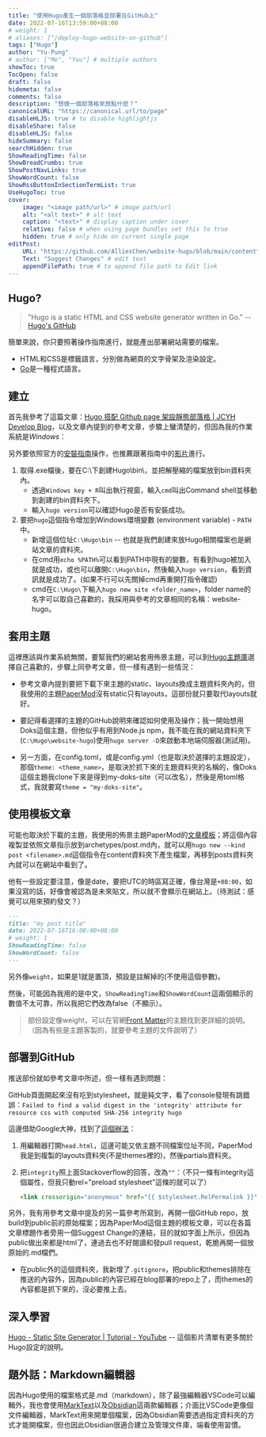 ```yaml
---
title: "使用Hugo產生一個部落格並部署在GitHub上"
date: 2022-07-16T13:59:00+08:00
# weight: 1
# aliases: ["/deploy-hugo-website-on-github"]
tags: ["Hugo"]
author: "Yu-Pung"
# author: ["Me", "You"] # multiple authors
showToc: true
TocOpen: false
draft: false
hidemeta: false
comments: false
description: "想做一個部落格來放點什麼？"
canonicalURL: "https://canonical.url/to/page"
disableHLJS: true # to disable highlightjs
disableShare: false
disableHLJS: false
hideSummary: false
searchHidden: true
ShowReadingTime: false
ShowBreadCrumbs: true
ShowPostNavLinks: true
ShowWordCount: false
ShowRssButtonInSectionTermList: true
UseHugoToc: true
cover:
    image: "<image path/url>" # image path/url
    alt: "<alt text>" # alt text
    caption: "<text>" # display caption under cover
    relative: false # when using page bundles set this to true
    hidden: true # only hide on current single page
editPost:
    URL: "https://github.com/AlliesChen/website-hugo/blob/main/content"
    Text: "Suggest Changes" # edit text
    appendFilePath: true # to append file path to Edit link
---
```


## Hugo?

> "Hugo is a static HTML and CSS website generator written in Go."
> -- [Hugo's GitHub](https://github.com/gohugoio/hugo)

簡單來說，你只要照著操作指南進行，就能產出部署網站需要的檔案。

- HTML和CSS是標籤語言，分別做為網頁的文字骨架及渲染設定。
- [Go](https://go.dev/)是一種程式語言。

## 建立

首先我參考了這篇文章：[Hugo 搭配 Github page 架設靜態部落格 | JCYH Develop Blog](https://jcyh0120.github.io/posts/blog-with-hugo-and-github-page/)，以及文章內提到的參考文章，步驟上蠻清楚的，但因為我的作業系統是*Windows*：

另外要依照官方的[安裝指南](https://gohugo.io/getting-started/installing/#windows)操作，也推薦跟著指南中的[影片](https://youtu.be/G7umPCU-8xc)進行。

1. 取得.exe檔後，要在C:\下創建Hugo\bin\，並把解壓縮的檔案放到bin資料夾內。
   - 透過`Windows key + R`叫出執行視窗，輸入`cmd`叫出Command shell並移動到創建的bin資料夾下。
   - 輸入`hugo version`可以確認Hugo是否有安裝成功。
2. 要把`hugo`這個指令增加到Windows環境變數 (environment variable) - `PATH`中。
   - 新增這個位址`C:\Hugo\bin` -- 也就是我們創建來放Hugo相關檔案也是網站文章的資料夾。
   - 在cmd用`echo %PATH%`可以看到PATH中現有的變數，有看到hugo被加入就是成功，或也可以離開`C:\Hugo\bin`，然後輸入`hugo version`，看到資訊就是成功了。(如果不行可以先關掉cmd再重開打指令確認)
   - cmd在`C:\Hugo\`下輸入`hugo new site <folder_name>`，folder name的名字可以取自己喜歡的，我採用與參考的文章相同的名稱：website-hugo。

## 套用主題

這裡應該與作業系統無關，要幫我們的網站套用佈景主題，可以到[Hugo主題庫](https://themes.gohugo.io/)選擇自己喜歡的，步驟上同參考文章，但一樣有遇到一些情況：

- 參考文章內提到要把下載下來主題的static、layouts換成主題資料夾內的，但我使用的主題[PaperMod](https://adityatelange.github.io/hugo-PaperMod/)沒有static只有layouts，這部份就只要取代layouts就好。

- 要記得看選擇的主題的GitHub說明來確認如何使用及操作；我一開始想用Doks這個主題，但他似乎有用到Node.js npm，我不能在我的網站資料夾下(`C:\Hugo\website-hugo`)使用`hugo server -D`來啟動本地端伺服器(測試用)。

- 另一方面，在config.toml，或是config.yml（也是取決於選擇的主題設定），那個`theme: <theme_name>`，是取決於抓下來的主題資料夾的名稱的，像Doks這個主題我clone下來是得到my-doks-site（可以改名），然後是用toml格式，我就要寫`theme = "my-doks-site"`。

## 使用模板文章

可能也取決於下載的主題，我使用的佈景主題PaperMod的[文章模板](https://adityatelange.github.io/hugo-PaperMod/posts/papermod/papermod-installation/#sample-pagemd)；將這個內容複製並依照文章指示放到archetypes/post.md內，就可以用`hugo new --kind post <filename>.md`這個指令在content資料夾下產生檔案，再移到posts資料夾內就可以在網站中看到了。

他有一些設定要注意，像是date，要把UTC的時區寫正確，像台灣是`+08:00`，如果沒寫的話，好像會被認為是未來貼文，所以就不會顯示在網站上。（待測試：感覺可以用來預約發文？）

```markdown
---
title: "my post title"
date: 2022-07-16T16:00:00+08:00
# weight: 1
ShowReadingTime: false
ShowWordCount: false
---
```

另外像`weight`，如果是1就是置頂，預設是註解掉的(不使用這個參數)。

然後，可能因為我用的是中文，`ShowReadingTime`和`ShowWordCount`這兩個顯示的數值不太可靠，所以我把它們改為false（不顯示）。

> 部份設定像weight，可以在官網[Front Matter](https://gohugo.io/content-management/front-matter/)的主題找到更詳細的說明。（因為有些是主題客製的，就要參考主題的文件說明了）

## 部署到GitHub

推送部份就如參考文章中所述，但一樣有遇到問題：

GitHub頁面開起來沒有吃到stylesheet，就是純文字，看了console發現有跳錯誤：`Failed to find a valid digest in the 'integrity' attribute for resource css with computed SHA-256 integrity hugo`

這邊借助Google大神，找到了[這個辦法](https://stackoverflow.com/a/65052963/18972098)：

1. 用編輯器打開`head.html`，這邊可能又依主題不同檔案位址不同，PaperMod我是到複製的layouts資料夾(不是themes裡的)，然後partials資料夾。

2. 把`integrity`照上面Stackoverflow的回答，改為`""`：（不只一條有integrity這個屬性，但我只動rel="preload stylesheet"這條的就可以了）
   
   ```html
   <link crossorigin="anonymous" href="{{ $stylesheet.RelPermalink }}" integrity="" rel="preload stylesheet" as="style">
   ```

另外，我有用參考文章中提及的另一篇參考所寫到，再開一個GitHub repo，放build到public前的原始檔案；因為PaperMod這個主題的模板文章，可以在各篇文章標題作者旁用一個Suggest Change的連結，目的就如字面上所示，但因為public做出來都是html了，連過去也不好閱讀和發pull request，乾脆再開一個放原始的.md檔們。

- 在public外的這個資料夾，我新增了`.gitignore`，把public和themes排除在推送的內容外，因為public的內容已經在blog部署的repo上了，而themes的內容都是抓下來的，沒必要推上去。

## 深入學習

[Hugo - Static Site Generator | Tutorial - YouTube](https://www.youtube.com/playlist?list=PLLAZ4kZ9dFpOnyRlyS-liKL5ReHDcj4G3) -- 這個影片清單有更多關於Hugo設定的說明。

## 題外話：Markdown編輯器

因為Hugo使用的檔案格式是.md（markdown），除了最強編輯器VSCode可以編輯外，我也會使用[MarkText](https://github.com/marktext/marktext)以及[Obsidian](https://obsidian.md/)這兩款編輯器；介面比VSCode更像個文件編輯器，MarkText用來開單個檔案，因為Obsidian需要透過指定資料夾的方式才能開檔案，但也因此Obsidian很適合建立及管理文件庫，端看使用習慣。
